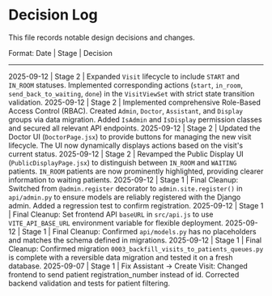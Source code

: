 # Decision Log

This file records notable design decisions and changes.

Format: Date | Stage | Decision

---
2025-09-12 | Stage 2 | Expanded `Visit` lifecycle to include `START` and `IN_ROOM` statuses. Implemented corresponding actions (`start`, `in_room`, `send_back_to_waiting`, `done`) in the `VisitViewSet` with strict state transition validation.
2025-09-12 | Stage 2 | Implemented comprehensive Role-Based Access Control (RBAC). Created `Admin`, `Doctor`, `Assistant`, and `Display` groups via data migration. Added `IsAdmin` and `IsDisplay` permission classes and secured all relevant API endpoints.
2025-09-12 | Stage 2 | Updated the Doctor UI (`DoctorPage.jsx`) to provide buttons for managing the new visit lifecycle. The UI now dynamically displays actions based on the visit's current status.
2025-09-12 | Stage 2 | Revamped the Public Display UI (`PublicDisplayPage.jsx`) to distinguish between `IN_ROOM` and `WAITING` patients. `IN_ROOM` patients are now prominently highlighted, providing clearer information to waiting patients.
2025-09-12 | Stage 1 | Final Cleanup: Switched from `@admin.register` decorator to `admin.site.register()` in `api/admin.py` to ensure models are reliably registered with the Django admin. Added a regression test to confirm registration.
2025-09-12 | Stage 1 | Final Cleanup: Set frontend API `baseURL` in `src/api.js` to use `VITE_API_BASE_URL` environment variable for flexible deployment.
2025-09-12 | Stage 1 | Final Cleanup: Confirmed `api/models.py` has no placeholders and matches the schema defined in migrations.
2025-09-12 | Stage 1 | Final Cleanup: Confirmed migration `0003_backfill_visits_to_patients_queues.py` is complete with a reversible data migration and tested it on a fresh database.
2025-09-07 | Stage 1 | Fix Assistant → Create Visit: Changed frontend to send patient registration_number instead of id. Corrected backend validation and tests for patient filtering.
